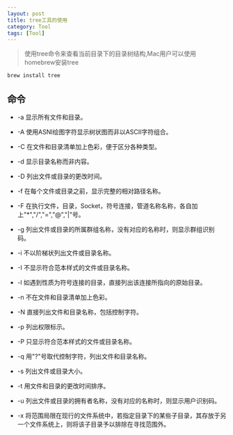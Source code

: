 ```yaml
---
layout: post
title: tree工具的使用
category: Tool
tags: [Tool]
---
```



> 使用tree命令来查看当前目录下的目录树结构,Mac用户可以使用homebrew安装tree


```objective-c
brew install tree
```


## 命令

* -a 显示所有文件和目录。

* -A 使用ASNI绘图字符显示树状图而非以ASCII字符组合。

* -C 在文件和目录清单加上色彩，便于区分各种类型。

* -d 显示目录名称而非内容。

* -D 列出文件或目录的更改时间。

* -f 在每个文件或目录之前，显示完整的相对路径名称。

* -F 在执行文件，目录，Socket，符号连接，管道名称名称，各自加上"*","/","=","@","|"号。

* -g 列出文件或目录的所属群组名称，没有对应的名称时，则显示群组识别码。

* -i 不以阶梯状列出文件或目录名称。

* -I 不显示符合范本样式的文件或目录名称。

* -l 如遇到性质为符号连接的目录，直接列出该连接所指向的原始目录。

* -n 不在文件和目录清单加上色彩。

* -N 直接列出文件和目录名称，包括控制字符。

* -p 列出权限标示。

* -P 只显示符合范本样式的文件或目录名称。

* -q 用"?"号取代控制字符，列出文件和目录名称。

* -s 列出文件或目录大小。

* -t 用文件和目录的更改时间排序。

* -u 列出文件或目录的拥有者名称，没有对应的名称时，则显示用户识别码。

* -x 将范围局限在现行的文件系统中，若指定目录下的某些子目录，其存放于另一个文件系统上，则将该子目录予以排除在寻找范围外。

